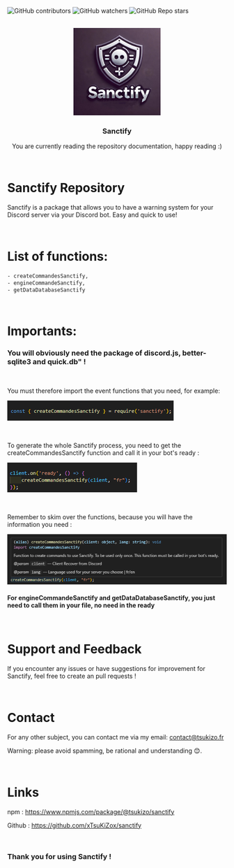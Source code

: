 ![GitHub contributors](https://img.shields.io/github/contributors/xTsuKiZox/sanctify?color=0d0&style=for-the-badge)
![GitHub watchers](https://img.shields.io/github/watchers/xTsuKiZox/sanctify?style=for-the-badge)
![GitHub Repo stars](https://img.shields.io/github/stars/xTsuKiZox/sanctify?color=%23fa0&style=for-the-badge)

<br>
<div align="center">
  <img src="./github/icon.jpg" alt="Logo" width="200" height="200">
  <h3 align="center">Sanctify</h3>
  <p align="center">You are currently reading the repository documentation, happy reading :)</p>
</div>
<br>

# Sanctify Repository
Sanctify is a package that allows you to have a warning system for your Discord server via your Discord bot. Easy and quick to use!

<br>

# List of functions:
```
- createCommandesSanctify, 
- engineCommandeSanctify, 
- getDataDatabaseSanctify
```

<br>

# Importants:

### You will obviously need the package of discord.js, better-sqlite3 and quick.db" !

<br>  

You must therefore import the event functions that you need, for example:

![import](./github/importEventFunction.png)

<br>

To generate the whole Sanctify process, you need to get the createCommandesSanctify function and call it in your bot's ready :

![process for Sanctify](./github/processSanctify.png)

<br>

Remember to skim over the functions, because you will have the information you need :

![Hover over the functions](./github/hoverFunctions.png)


#### For engineCommandeSanctify and getDataDatabaseSanctify, you just need to call them in your file, no need in the ready

<br>  

# Support and Feedback
If you encounter any issues or have suggestions for improvement for Sanctify, feel free to create an pull requests !

<br>

# Contact
For any other subject, you can contact me via my email: contact@tsukizo.fr

Warning: please avoid spamming, be rational and understanding 😊.

<br>

# Links

npm : https://www.npmjs.com/package/@tsukizo/sanctify

Github : https://github.com/xTsuKiZox/sanctify

<br>

### Thank you for using Sanctify !